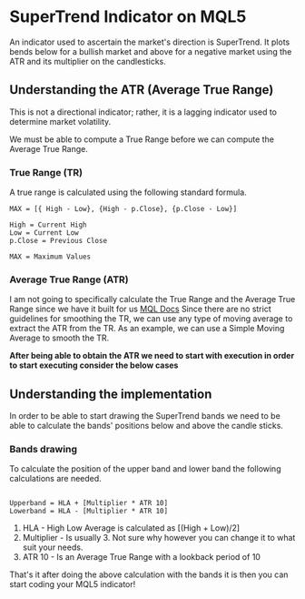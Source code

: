 # SuperTrend Indicator on MQL5
An indicator used to ascertain the market's direction is SuperTrend. It plots bends below for a bullish market and above for a negative market using the ATR and its multiplier on the candlesticks.

## Understanding the ATR (Average True Range)
This is not a directional indicator; rather, it is a lagging indicator used to determine market volatility.

We must be able to compute a True Range before we can compute the Average True Range.

### True Range (TR)
A true range is calculated using the following standard formula.
```
MAX = [{ High - Low}, {High - p.Close}, {p.Close - Low}]

High = Current High
Low = Current Low
p.Close = Previous Close

MAX = Maximum Values
```
### Average True Range (ATR)
I am not going to specifically calculate the True Range and the Average True Range since we have it built for us [MQL Docs](https://www.mql5.com/en/docs/indicators/iatr)
Since there are no strict guidelines for smoothing the TR, we can use any type of moving average to extract the ATR from the TR. As an example, we can use a Simple Moving Average to smooth the TR.

**After being able to obtain the ATR we need to start with execution in order to start executing consider the below cases**

## Understanding the implementation
In order to be able to start drawing the SuperTrend bands we need to be able to calculate the bands' positions below and above the candle sticks.

### Bands drawing
To calculate the position of the upper band and lower band the following calculations are needed.
```

Upperband = HLA + [Multiplier * ATR 10]
Lowerband = HLA - [Multiplier * ATR 10]

```
1. HLA - High Low Average is calculated as [(High + Low)/2]
2. Multiplier - Is usually 3. Not sure why however you can change it to what suit your needs.
3. ATR 10 - Is an Average True Range with a lookback period of 10

That's it after doing the above calculation with the bands it is then you can start coding your MQL5 indicator!
